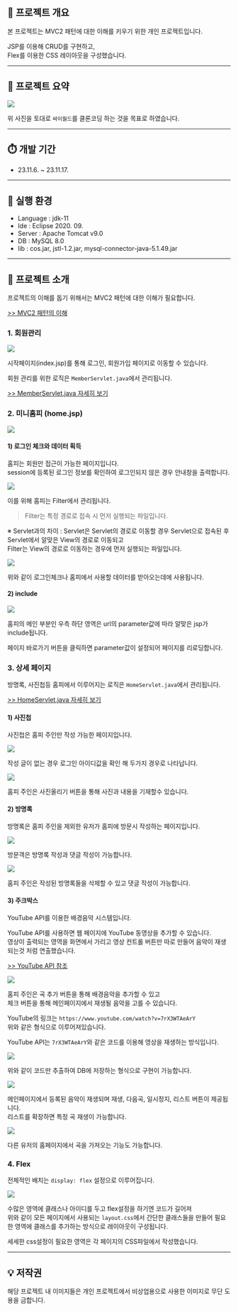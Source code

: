 ## 📗 프로젝트 개요

본 프로젝트는 MVC2 패턴에 대한 이해를 키우기 위한 개인 프로젝트입니다.

JSP를 이용해 CRUD를 구현하고,<br/>
Flex를 이용한 CSS 레이아웃을 구성했습니다.

---

## 📘 프로젝트 요약

![](https://velog.velcdn.com/images/ksj0314/post/85b43012-963e-4430-a37f-6f508f6d0b45/image.jpg)

위 사진을 토대로 `싸이월드`를 클론코딩 하는 것을 목표로 하였습니다.

---

## ⏱️ 개발 기간

* 23.11.6. ~ 23.11.17.

---

## 📕 실행 환경

* Language : jdk-11
* Ide : Eclipse 2020. 09.
* Server : Apache Tomcat v9.0
* DB : MySQL 8.0
* lib : cos.jar, jstl-1.2.jar, mysql-connector-java-5.1.49.jar

---

## 📙 프로젝트 소개

프로젝트의 이해를 돕기 위해서는 MVC2 패턴에 대한 이해가 필요합니다.

[>> MVC2 패턴의 이해](https://velog.io/@ksj0314/MVC2-%ED%8C%A8%ED%84%B4%EC%9D%98-%EC%9D%B4%ED%95%B4-JSP)

### 1. 회원관리

![](https://velog.velcdn.com/images/ksj0314/post/b8d12b68-8c16-4094-9bd5-5837f9878efc/image.png)

시작페이지(index.jsp)를 통해 로그인, 회원가입 페이지로 이동할 수 있습니다.

회원 관리를 위한 로직은 `MemberServlet.java`에서 관리됩니다.

[>> MemberServlet.java 자세히 보기](#)

### 2. 미니홈피 (home.jsp)

![](https://velog.velcdn.com/images/ksj0314/post/f5a90390-99b6-4c8b-a593-3e240fec9012/image.png)

#### 1) 로그인 체크와 데이터 획득

홈피는 회원만 접근이 가능한 페이지입니다.<br/>
session에 등록된 로그인 정보를 확인하여 로그인되지 않은 경우 안내창을 출력합니다.

![](https://velog.velcdn.com/images/ksj0314/post/325692f2-9c90-4b61-b493-5b71d8bd69f3/image.png)

이를 위해 홈피는 Filter에서 관리됩니다.

> Filter는 특정 경로로 접속 시 먼저 실행되는 파일입니다.

※ Servlet과의 차이
: Servlet은 Servlet의 경로로 이동할 경우 Servlet으로 접속된 후 Servlet에서 알맞은 View의 경로로 이동되고<br/>
Filter는 View의 경로로 이동하는 경우에 먼저 실행되는 파일입니다.

![](https://velog.velcdn.com/images/ksj0314/post/9bc6622b-a72b-4301-bda2-55755fdbad50/image.png)

위와 같이 로그인체크나 홈피에서 사용할 데이터를 받아오는데에 사용됩니다.

#### 2) include

![](https://velog.velcdn.com/images/ksj0314/post/5080dbef-d537-429b-9ded-4a1f7f523593/image.png)

홈피의 메인 부분인 우측 하단 영역은 url의 parameter값에 따라 알맞은 jsp가 include됩니다. 

페이지 바로가기 버튼을 클릭하면 parameter값이 설정되어 페이지를 리로딩합니다.

### 3. 상세 페이지

방명록, 사진첩등 홈피에서 이루어지는 로직은 `HomeServlet.java`에서 관리됩니다.

[>> HomeServlet.java 자세히 보기](#)

#### 1) 사진첩

사진첩은 홈피 주인만 작성 가능한 페이지입니다.

![](https://velog.velcdn.com/images/ksj0314/post/50829e45-7a95-4ada-98b0-809e7df58766/image.png)


작성 글이 없는 경우 로그인 아이디값을 확인 해 두가지 경우로 나타납니다.

![](https://velog.velcdn.com/images/ksj0314/post/40f21483-b753-4605-a7cb-dcc624b62968/image.png)

홈피 주인은 사진올리기 버튼을 통해 사진과 내용을 기재할수 있습니다.

#### 2) 방명록

방명록은 홈피 주인을 제외한 유저가 홈피에 방문시 작성하는 페이지입니다.

![](https://velog.velcdn.com/images/ksj0314/post/c41f7110-945d-4b67-be5c-03b1d701b18a/image.png)

방문객은 방명록 작성과 댓글 작성이 가능합니다.

![](https://velog.velcdn.com/images/ksj0314/post/68e52ebb-9272-41d1-8d1b-a7931b3f367f/image.png)

홈피 주인은 작성된 방명록들을 삭제할 수 있고 댓글 작성이 가능합니다.

#### 3) 주크박스

YouTube API를 이용한 배경음악 시스템입니다.

YouTube API를 사용하면 웹 페이지에 YouTube 동영상을 추가할 수 있습니다.<br/>
영상이 출력되는 영역을 화면에서 가리고 영상 컨트롤 버튼만 따로 만들어 음악이 재생되는것 처럼 연출했습니다.

[>> YouTube API 참조](https://developers.google.com/youtube/iframe_api_reference?hl=ko)

![](https://velog.velcdn.com/images/ksj0314/post/873f138f-cfb3-43b3-84df-5286471edd16/image.png)


홈피 주인은 곡 추가 버튼을 통해 배경음악을 추가할 수 있고<br/>
체크 버튼을 통해 메인페이지에서 재생될 음악을 고를 수 있습니다.

YouTube의 링크는 `https://www.youtube.com/watch?v=7rX3WTAeArY`<br/>
위와 같은 형식으로 이루어져있습니다.

YouTube API는 `7rX3WTAeArY`와 같은 코드를 이용해 영상을 재생하는 방식입니다.

![](https://velog.velcdn.com/images/ksj0314/post/bccca884-d214-4ae5-92c6-da9bcf204293/image.png)

위와 같이 코드만 추출하여 DB에 저장하는 형식으로 구현이 가능합니다.

![](https://velog.velcdn.com/images/ksj0314/post/cae1e396-5b3a-42e0-9955-fff4babbae5c/image.png)

메인페이지에서 등록된 음악이 재생되며 재생, 다음곡, 일시정지, 리스트 버튼이 제공됩니다.<br/>
리스트를 확장하면 특정 곡 재생이 가능합니다.

![](https://velog.velcdn.com/images/ksj0314/post/d5867e0d-9454-4731-b16c-043ec30e5417/image.png)

다른 유저의 홈페이지에서 곡을 가져오는 기능도 가능합니다.

### 4. Flex

전체적인 배치는 `display: flex` 설정으로 이루어집니다.

![](https://velog.velcdn.com/images/ksj0314/post/07d59041-81ba-4644-a8de-5c367a82e6ae/image.png)

수많은 영역에 클래스나 아이디를 두고 flex설정을 하기엔 코드가 길어져<br/>
위와 같이 모든 페이지에서 사용되는 `layout.css`에서 간단한 클래스들을 만들어 필요한 영역에 클래스를 추가하는 방식으로 레이아웃이 구성됩니다.

세세한 css설정이 필요한 영역은 각 페이지의 CSS파일에서 작성했습니다.

---

## 💡 저작권

해당 프로젝트 내 이미지들은 개인 프로젝트에서 비상업용으로 사용한 이미지로 무단 도용을 금합니다.
